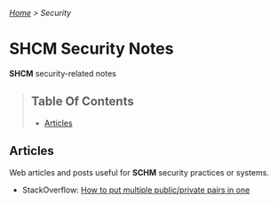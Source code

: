 *[Home](../README.md) > Security*

# SHCM Security Notes
**SHCM** security-related notes

> ## Table Of Contents
> * [Articles](#articles)

## Articles
Web articles and posts useful for **SCHM** security practices or systems.
- StackOverflow: [How to put multiple public/private pairs in one](http://stackoverflow.com/a/3101376)
